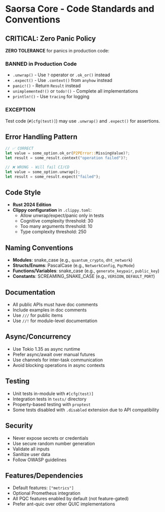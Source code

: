 # Saorsa Core - Code Standards and Conventions

## CRITICAL: Zero Panic Policy
**ZERO TOLERANCE** for panics in production code:

### BANNED in Production Code
- `.unwrap()` - Use `?` operator or `.ok_or()` instead
- `.expect()` - Use `.context()` from `anyhow` instead  
- `panic!()` - Return `Result` instead
- `unimplemented!()` or `todo!()` - Complete all implementations
- `println!()` - Use `tracing` for logging

### EXCEPTION
Test code (`#[cfg(test)]`) may use `.unwrap()` and `.expect()` for assertions.

## Error Handling Pattern
```rust
// ✅ CORRECT
let value = some_option.ok_or(P2PError::MissingValue)?;
let result = some_result.context("operation failed")?;

// ❌ WRONG - Will fail CI/CD
let value = some_option.unwrap();
let result = some_result.expect("failed");
```

## Code Style
- **Rust 2024 Edition**
- **Clippy configuration** in `.clippy.toml`:
  - Allow unwrap/expect/panic only in tests
  - Cognitive complexity threshold: 30
  - Too many arguments threshold: 10
  - Type complexity threshold: 250

## Naming Conventions
- **Modules**: snake_case (e.g., `quantum_crypto`, `dht_network`)
- **Structs/Enums**: PascalCase (e.g., `NetworkConfig`, `PqcMode`)
- **Functions/Variables**: snake_case (e.g., `generate_keypair`, `public_key`)
- **Constants**: SCREAMING_SNAKE_CASE (e.g., `VERSION`, `DEFAULT_PORT`)

## Documentation
- All public APIs must have doc comments
- Include examples in doc comments
- Use `///` for public items
- Use `//!` for module-level documentation

## Async/Concurrency
- Use Tokio 1.35 as async runtime
- Prefer async/await over manual futures
- Use channels for inter-task communication
- Avoid blocking operations in async contexts

## Testing
- Unit tests in-module with `#[cfg(test)]`
- Integration tests in `tests/` directory
- Property-based testing with `proptest`
- Some tests disabled with `.disabled` extension due to API compatibility

## Security
- Never expose secrets or credentials
- Use secure random number generation
- Validate all inputs
- Sanitize user data
- Follow OWASP guidelines

## Features/Dependencies
- Default features: `["metrics"]`
- Optional Prometheus integration
- All PQC features enabled by default (not feature-gated)
- Prefer ant-quic over other QUIC implementations